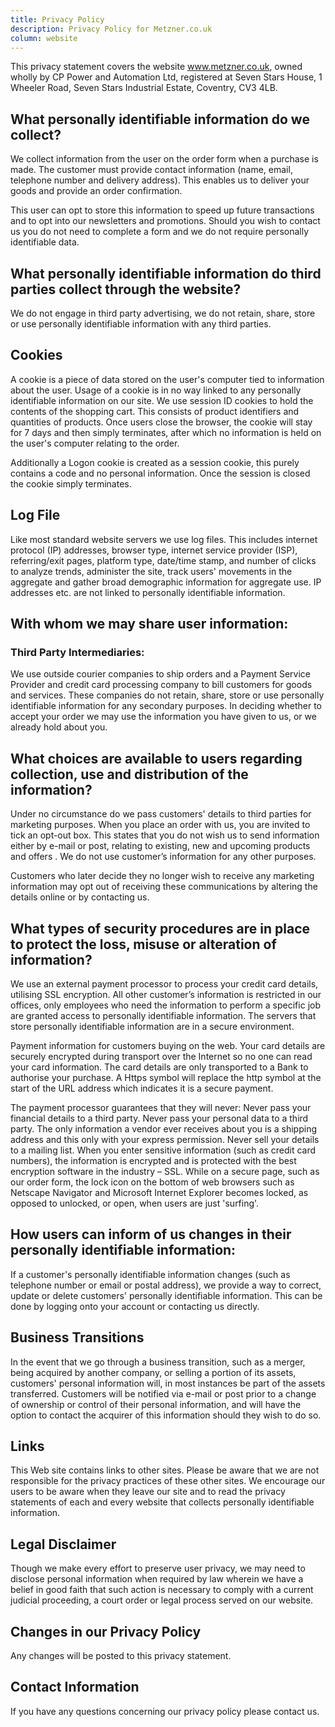 ```yaml
---
title: Privacy Policy
description: Privacy Policy for Metzner.co.uk
column: website
---
```

This privacy statement covers the website www.metzner.co.uk, owned wholly by CP Power and Automation Ltd, registered at Seven Stars House, 1 Wheeler Road, Seven Stars Industrial Estate, Coventry, CV3 4LB.

## What personally identifiable information do we collect?

We collect information from the user on the order form when a purchase is made. The customer must provide contact information (name, email, telephone number and delivery address). This enables us to deliver your goods and provide an order confirmation.

This user can opt to store this information to speed up future transactions and to opt into our newsletters and promotions. Should you wish to contact us you do not need to complete a form and we do not require personally identifiable data.

## What personally identifiable information do third parties collect through the website?

We do not engage in third party advertising, we do not retain, share, store or use personally identifiable information with any third parties.

## Cookies

A cookie is a piece of data stored on the user's computer tied to information about the user. Usage of a cookie is in no way linked to any personally identifiable information on our site. We use session ID cookies to hold the contents of the shopping cart. This consists of product identifiers and quantities of products. Once users close the browser, the cookie will stay for 7 days and then simply terminates, after which no information is held on the user's computer relating to the order.

Additionally a Logon cookie is created as a session cookie, this purely contains a code and no personal information. Once the session is closed the cookie simply terminates.

## Log File

Like most standard website servers we use log files. This includes internet protocol (IP) addresses, browser type, internet service provider (ISP), referring/exit pages, platform type, date/time stamp, and number of clicks to analyze trends, administer the site, track users' movements in the aggregate and gather broad demographic information for aggregate use. IP addresses etc. are not linked to personally identifiable information.

## With whom we may share user information:

### Third Party Intermediaries:

We use outside courier companies to ship orders and a Payment Service Provider and credit card processing company to bill customers for goods and services. These companies do not retain, share, store or use personally identifiable information for any secondary purposes. In deciding whether to accept your order we may use the information you have given to us, or we already hold about you.

## What choices are available to users regarding collection, use and distribution of the information?

Under no circumstance do we pass customers' details to third parties for marketing purposes. When you place an order with us, you are invited to tick an opt-out box. This states that you do not wish us to send information either by e-mail or post, relating to existing, new and upcoming products and offers . We do not use customer’s information for any other purposes.

Customers who later decide they no longer wish to receive any marketing information may opt out of receiving these communications by altering the details online or by contacting us.

## What types of security procedures are in place to protect the loss, misuse or alteration of information?

We use an external payment processor to process your credit card details, utilising SSL encryption.
All other customer’s information is restricted in our offices, only employees who need the information to perform a specific job are granted access to personally identifiable information. The servers that store personally identifiable information are in a secure environment.

Payment information for customers buying on the web. Your card details are securely encrypted during transport over the Internet so no one can read your card information. The card details are only transported to a Bank to authorise your purchase. A Https symbol will replace the http symbol at the start of the URL address which indicates it is a secure payment.

The payment processor guarantees that they will never: Never pass your financial details to a third party. Never pass your personal data to a third party. The only information a vendor ever receives about you is a shipping address and this only with your express permission.
Never sell your details to a mailing list.
When you enter sensitive information (such as credit card numbers), the information is encrypted and is protected with the best encryption software in the industry – SSL. While on a secure page, such as our order form, the lock icon on the bottom of web browsers such as Netscape Navigator and Microsoft Internet Explorer becomes locked, as opposed to unlocked, or open, when users are just 'surfing'.

## How users can inform of us changes in their personally identifiable information:

If a customer's personally identifiable information changes (such as telephone number or email or postal address), we provide a way to correct, update or delete customers' personally identifiable information. This can be done by logging onto your account or contacting us directly.

## Business Transitions

In the event that we go through a business transition, such as a merger, being acquired by another company, or selling a portion of its assets, customers' personal information will, in most instances be part of the assets transferred. Customers will be notified via e-mail or post prior to a change of ownership or control of their personal information, and will have the option to contact the acquirer of this information should they wish to do so.

## Links

This Web site contains links to other sites. Please be aware that we are not responsible for the privacy practices of these other sites. We encourage our users to be aware when they leave our site and to read the privacy statements of each and every website that collects personally identifiable information.

## Legal Disclaimer

Though we make every effort to preserve user privacy, we may need to disclose personal information when required by law wherein we have a belief in good faith that such action is necessary to comply with a current judicial proceeding, a court order or legal process served on our website.

## Changes in our Privacy Policy

Any changes will be posted to this privacy statement.

## Contact Information

If you have any questions concerning our privacy policy please contact us.